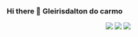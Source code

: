 ### Hi there 👋 Gleirisdalton do carmo 
<div align="center">
   <a href = "mailto:gleirisdalton2@gmail.com"><img src="https://img.shields.io/badge/-Gmail-%23333?style=for-the-badge&logo=gmail&logoColor="RGB="#FF0000" destino ="RGB="#FF0000"></a>     <a href = "https://www.linkedin.com/in/gleirisdalton" target="_blank"><img src="https://img.shields.io/badge/LinkedIn-0077B5?style=for-the-badge&logo=linkedin&logoColor=white"></a>  
 <a href ="https://www.facebook.com/leo.miguel.581525" target="_blank"><img src="https://img.shields.io/badge/Facebook-1877F2?style=for-the-badge&logo=facebook&logoColor=white"></a>
 <a href="https://img.shields.io/badge/-Github-000?style=flat-square&logo=Github&logoColor=white&link=https://github.com/peguimasid)](https://github.com/peguimasid)"></a>
</div>


<!--
**Gleirisdalton/Gleirisdalton** is a ✨ _special_ ✨ repository because its `README.md` (this file) appears on your GitHub profile.

Here are some ideas to get you started:

- 🔭 I’m currently working on ...
- 🌱 I’m currently learning ...
- 👯 I’m looking to collaborate on ...
- 🤔 I’m looking for help with ...
- 💬 Ask me about ...
- 📫 How to reach me: ...
- 😄 Pronouns: ...
- ⚡ Fun fact: ...
-->

